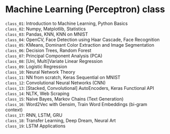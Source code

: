 # Machine Learning (Perceptron) class

`class_01`: Introduction to Machine Learning, Python Basics<br>
`class_02`: Numpy, Matplotlib, Statistics<br>
`class_03`: Pandas, KNN, KNN on MNIST<br>
`class_04`: OpenCV, Face Detection using Haar Cascade, Face Recognition<br>
`class_05`: KMeans, Dominant Color Extraction and Image Segmentation<br>
`class_06`: Decision Trees, Random Forest<br>
`class_07`: Principal Component Analysis (PCA)<br>
`class_08`: [Uni, Multi]Variate Linear Regression<br>
`class_09`: Logistic Regression<br>
`class_10`: Neural Network Theory<br>
`class_11`: NN from scratch, Keras Sequential on MNIST<br>
`class_12`: Convolutional Neural Networks (CNN)<br>
`class_13`: [Stacked, Convolutional] AutoEncoders, Keras Functional API<br>
`class_14`: NLTK, Web Scraping<br>
`class_15`: Naive Bayes, Markov Chains (Text Generation)<br>
`class_16`: Word2Vec with Gensim, Train Word Embeddings (bi-gram context)<br>
`class_17`: RNN, LSTM, GRU<br>
`class_18`: Transfer Learning, Deep Dream, Neural Art<br>
`class_19`: LSTM Applications<br>
